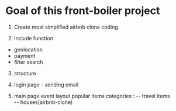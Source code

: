 # Goal of this front-boiler project

1. Create most simplified airbnb clone coding

2. include function 

- geolocation
- payment
- filter search

3. structure

1. login page - sending email
2. main page
event layout
popular items 
categories : 
-- travel items  
-- houses(airbnb-clone)


